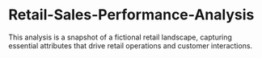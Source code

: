 # Retail-Sales-Performance-Analysis
This analysis is a snapshot of a fictional retail landscape, capturing essential attributes that drive retail operations and customer interactions.

